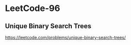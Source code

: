# LeetCode-96
## Unique Binary Search Trees
https://leetcode.com/problems/unique-binary-search-trees/
